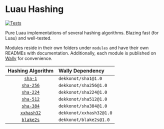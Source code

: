 # Luau Hashing

[![Tests](https://github.com/Dekkonot/luau-hashing/actions/workflows/test.yml/badge.svg)](https://github.com/Dekkonot/luau-hashing/actions/workflows/test.yml)

Pure Luau implementations of several hashing algorithms. Blazing fast (for Luau) and well-tested.

Modules reside in their own folders under `modules` and have their own READMEs with documentation. Additionally, each module is published on [Wally](https://wally.run/) for convenience.

| Hashing Algorithm              | Wally Dependency
|:------------------------------:|:---------------------
| [`sha-1`](modules/sha1)        | `dekkonot/sha1@1.0`
| [`sha-256`](modules/sha256)    | `dekkonot/sha256@1.0`
| [`sha-224`](modules/sha224)    | `dekkonot/sha224@1.0`
| [`sha-512`](modules/sha512)    | `dekkonot/sha512@1.0`
| [`sha-384`](modules/sha384)    | `dekkonot/sha384@1.0`
| [`xxhash32`](modules/xxhash32) | `dekkonot/xxhash32@1.0`
| [`blake2s`](modules/blake2s)   | `dekkonot/blake2s@1.0`